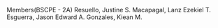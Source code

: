 Members(BSCPE - 2A)
Resuello, Justine S.
Macapagal, Lanz Ezekiel T.
Esguerra, Jason Edward A.
Gonzales, Kiean M.
